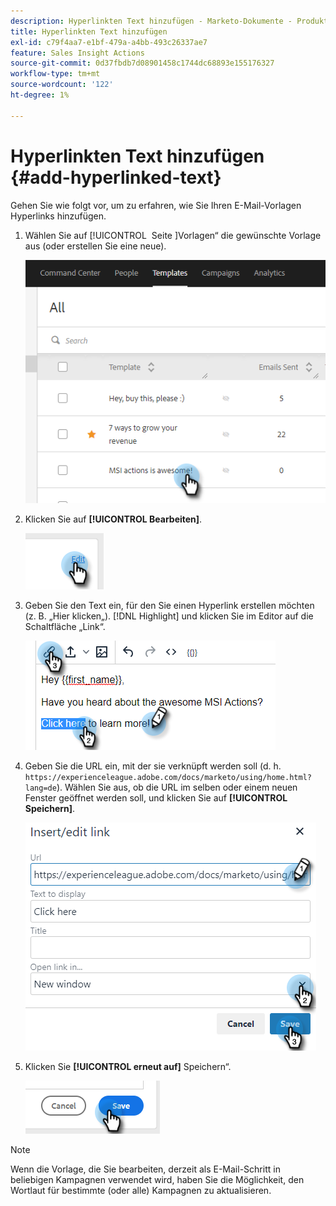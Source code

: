 ```yaml
---
description: Hyperlinkten Text hinzufügen - Marketo-Dokumente - Produktdokumentation
title: Hyperlinkten Text hinzufügen
exl-id: c79f4aa7-e1bf-479a-a4bb-493c26337ae7
feature: Sales Insight Actions
source-git-commit: 0d37fbdb7d08901458c1744dc68893e155176327
workflow-type: tm+mt
source-wordcount: '122'
ht-degree: 1%

---
```


# Hyperlinkten Text hinzufügen {#add-hyperlinked-text}

Gehen Sie wie folgt vor, um zu erfahren, wie Sie Ihren E-Mail-Vorlagen Hyperlinks hinzufügen.

1. Wählen Sie auf [!UICONTROL &#x200B; Seite &#x200B;]Vorlagen“ die gewünschte Vorlage aus (oder erstellen Sie eine neue).

   ![](assets/add-hyperlinked-text-1.png)

1. Klicken Sie auf **[!UICONTROL Bearbeiten]**.

   ![](assets/add-hyperlinked-text-2.png)

1. Geben Sie den Text ein, für den Sie einen Hyperlink erstellen möchten (z. B. „Hier klicken„). [!DNL Highlight] und klicken Sie im Editor auf die Schaltfläche „Link“.

   ![](assets/add-hyperlinked-text-3.png)

1. Geben Sie die URL ein, mit der sie verknüpft werden soll (d. h. `https://experienceleague.adobe.com/docs/marketo/using/home.html?lang=de`). Wählen Sie aus, ob die URL im selben oder einem neuen Fenster geöffnet werden soll, und klicken Sie auf **[!UICONTROL Speichern]**.

   ![](assets/add-hyperlinked-text-4.png)

1. Klicken Sie **[!UICONTROL erneut auf]** Speichern“.

   ![](assets/add-hyperlinked-text-5.png)

>[!NOTE]
>
>Wenn die Vorlage, die Sie bearbeiten, derzeit als E-Mail-Schritt in beliebigen Kampagnen verwendet wird, haben Sie die Möglichkeit, den Wortlaut für bestimmte (oder alle) Kampagnen zu aktualisieren.
